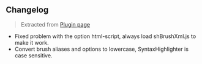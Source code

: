 ## Changelog

> Extracted from [Plugin page](https://www.dokuwiki.org/plugin:syntaxhighlighter3)

* Fixed problem with the option html-script, always load shBrushXml.js to make it work.
* Convert brush aliases and options to lowercase, SyntaxHighlighter is case sensitive.
